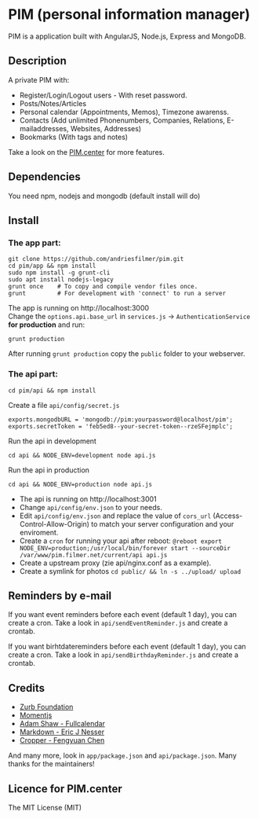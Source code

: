 # PIM (personal information manager)

PIM is a application built with AngularJS, Node.js, Express and MongoDB.

## Description

A private PIM with:

* Register/Login/Logout users - With reset password.
* Posts/Notes/Articles
* Personal calendar (Appointments, Memos), Timezone awarenss.
* Contacts (Add unlimited Phonenumbers, Companies, Relations, E-mailaddresses, Websites, Addresses)
* Bookmarks (With tags and notes)

Take a look on the [PIM.center](http://pim.center) for more features.


## Dependencies

You need npm, nodejs and mongodb (default install will do)

## Install

### The app part:

    git clone https://github.com/andriesfilmer/pim.git
    cd pim/app && npm install
    sudo npm install -g grunt-cli
    sudo apt install nodejs-legacy
    grunt once    # To copy and compile vendor files once.
    grunt         # For development with 'connect' to run a server

The app is running on http://localhost:3000  
Change the `options.api.base_url` in `services.js` -> `AuthenticationService` **for production** and run: 

    grunt production

After running `grunt production` copy the `public` folder to your webserver.

### The api part:

    cd pim/api && npm install

Create a file `api/config/secret.js`

    exports.mongodbURL = 'mongodb://pim:yourpassword@localhost/pim';
    exports.secretToken = 'feb5ed8--your-secret-token--rzeSFejmplc';

Run the api in development

    cd api && NODE_ENV=development node api.js

Run the api in production

    cd api && NODE_ENV=production node api.js

- The api is running on http://localhost:3001
- Change `api/config/env.json` to your needs.
- Edit `api/config/env.json` and replace the value of `cors_url` (Access-Control-Allow-Origin) to match your server configuration and your enviroment.
- Create a `cron` for running your api after reboot: `@reboot export NODE_ENV=production;/usr/local/bin/forever start --sourceDir /var/www/pim.filmer.net/current/api api.js` 
- Create a upstream proxy  (zie api/nginx.conf as a example).
- Create a symlink for photos `cd public/ && ln -s ../upload/ upload`


## Reminders by e-mail

If you want event reminders before each event (default 1 day), you can create a cron.
Take a look in `api/sendEventReminder.js` and create a crontab.

If you want birhtdatereminders before each event (default 1 day), you can create a cron.
Take a look in `api/sendBirthdayReminder.js` and create a crontab.

## Credits

- [Zurb Foundation](http://foundation.zurb.com)
- [Momentjs](http://momentjs.com/)
- [Adam Shaw - Fullcalendar](http://fullcalendar.io/)
- [Markdown - Eric J Nesser](http://daringfireball.net/projects/markdown/)
- [Cropper - Fengyuan Chen](https://github.com/fengyuanchen/cropper)

And many more, look in `app/package.json` and `api/package.json`. Many thanks for the maintainers!

## Licence for PIM.center

The MIT License (MIT)

